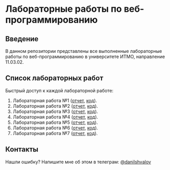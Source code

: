 # Лабораторные работы по веб-программированию

## Введение

В данном репозитории представлены все выполненные лабораторные работы по
веб-программированию в университете ИТМО, направление 11.03.02.

## Список лабораторных работ

Быстрый доступ к каждой лабораторной работе:

1. Лабораторная работа №1 ([отчет](labs/lab-1/tex/report.pdf),
   [код](labs/lab-1/)).
2. Лабораторная работа №2 ([отчет](labs/lab-2/tex/report.pdf),
   [код](labs/lab-2/)).
3. Лабораторная работа №3 ([отчет](labs/lab-3/tex/report.pdf),
   [код](labs/lab-3/)).
4. Лабораторная работа №4 ([отчет](labs/lab-4/tex/report.pdf),
   [код](labs/lab-4/)).
5. Лабораторная работа №5 ([отчет](labs/lab-5/tex/report.pdf),
   [код](labs/lab-5/)).
5. Лабораторная работа №6 ([отчет](labs/lab-6/tex/report.pdf),
   [код](labs/lab-6/)).
5. Лабораторная работа №7 ([отчет](labs/lab-7/tex/report.pdf),
   [код](labs/lab-7/)).

## Контакты

Нашли ошибку? Напишите мне об этом в телеграм:
[@danilshvalov](https://t.me/danilshvalov)
